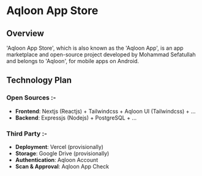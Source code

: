 # Aqloon App Store

## Overview
'Aqloon App Store', which is also known as the 'Aqloon App', is an app marketplace and open-source project developed by Mohammad Sefatullah and belongs to 'Aqloon', for mobile apps on Android. 

## Technology Plan
### Open Sources :-
- **Frontend**: Nextjs (Reactjs) + Tailwindcss + Aqloon UI (Tailwindcss) + ...
- **Backend**: Expressjs (Nodejs) + PostgreSQL + ...
### Third Party :-
- **Deployment**: Vercel (provisionally)
- **Storage**: Google Drive (provisionally)
- **Authentication**: Aqloon Account
- **Scan & Approval**: Aqloon App Check
